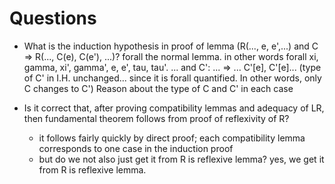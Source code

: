 # Questions

- What is the induction hypothesis in proof of lemma (R(..., e, e',...) and C => R(..., C(e), C(e'), ...)?
    forall the normal lemma. in other words
        forall xi, gamma, xi', gamma', e, e', tau, tau'. ... and C': ... => ... C'[e], C'[e]...
        (type of C' in I.H. unchanged... since it is forall quantified. In other words, only C changes to C')
    Reason about the type of C and C' in each case

- Is it correct that, after proving compatibility lemmas and adequacy of LR, then fundamental theorem follows from proof of reflexivity of R?
  - it follows fairly quickly by direct proof; each compatibility lemma corresponds to one case in the induction proof
  - but do we not also just get it from R is reflexive lemma?
  yes, we get it from R is reflexive lemma.